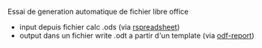 Essai de generation automatique de fichier libre office
- input depuis fichier calc .ods (via [rspreadsheet](https://github.com/gorn/rspreadsheet))
- output dans un fichier write .odt a partir d'un template (via [odf-report](https://github.com/sandrods/odf-report))
